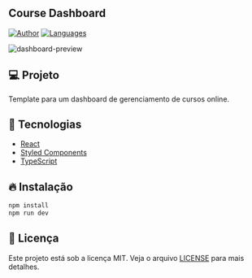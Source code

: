 ## Course Dashboard

[![Author](https://img.shields.io/badge/author-ClodoaldoDantas-6F52ED)](https://github.com/ClodoaldoDantas)
[![Languages](https://img.shields.io/github/languages/count/ClodoaldoDantas/course-dashboard?color=6F52ED)](#)

![dashboard-preview](https://user-images.githubusercontent.com/32376905/204091261-da673f01-2ec0-44ec-b43b-933cf624adfa.png)

## 💻 Projeto
Template para um dashboard de gerenciamento de cursos online.

## 🚀 Tecnologias

- [React](https://pt-br.reactjs.org/)
- [Styled Components](https://styled-components.com/)
- [TypeScript](https://www.typescriptlang.org/)

## 🔥 Instalação

```bash
npm install
npm run dev
```

## 📝 Licença

Este projeto está sob a licença MIT. Veja o arquivo [LICENSE](LICENSE) para mais detalhes.
